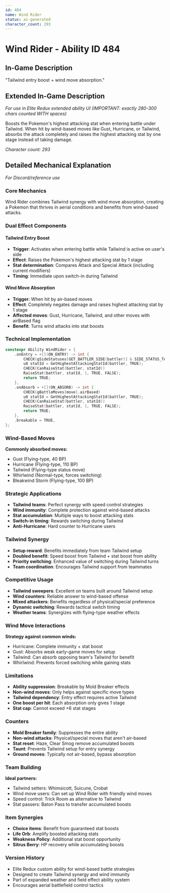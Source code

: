 ```yaml
---
id: 484
name: Wind Rider
status: ai-generated
character_count: 293
---
```


# Wind Rider - Ability ID 484

## In-Game Description
"Tailwind entry boost + wind move absorption."

## Extended In-Game Description
*For use in Elite Redux extended ability UI (IMPORTANT: exactly 280-300 chars counted WITH spaces)*

Boosts the Pokemon's highest attacking stat when entering battle under Tailwind. When hit by wind-based moves like Gust, Hurricane, or Tailwind, absorbs the attack completely and raises the highest attacking stat by one stage instead of taking damage.

*Character count: 293*

## Detailed Mechanical Explanation
*For Discord/reference use*

### Core Mechanics
Wind Rider combines Tailwind synergy with wind move absorption, creating a Pokemon that thrives in aerial conditions and benefits from wind-based attacks.

### Dual Effect Components

#### Tailwind Entry Boost
- **Trigger**: Activates when entering battle while Tailwind is active on user's side
- **Effect**: Raises the Pokemon's highest attacking stat by 1 stage
- **Stat determination**: Compares Attack and Special Attack (including current modifiers)
- **Timing**: Immediate upon switch-in during Tailwind

#### Wind Move Absorption
- **Trigger**: When hit by air-based moves
- **Effect**: Completely negates damage and raises highest attacking stat by 1 stage
- **Affected moves**: Gust, Hurricane, Tailwind, and other moves with airBased flag
- **Benefit**: Turns wind attacks into stat boosts

### Technical Implementation
```c
constexpr Ability WindRider = {
    .onEntry = +[](ON_ENTRY) -> int {
        CHECK(gSideStatuses[GET_BATTLER_SIDE(battler)] & SIDE_STATUS_TAILWIND)
        u8 statId = GetHighestAttackingStatId(battler, TRUE);
        CHECK(CanRaiseStat(battler, statId))
        RaiseStat(battler, statId, 1, TRUE, FALSE);
        return TRUE;
    },
    .onAbsorb = +[](ON_ABSORB) -> int {
        CHECK(gBattleMoves[move].airBased)
        u8 statId = GetHighestAttackingStatId(battler, TRUE);
        CHECK(CanRaiseStat(battler, statId))
        RaiseStat(battler, statId, 1, TRUE, FALSE);
        return TRUE;
    },
    .breakable = TRUE,
};
```

### Wind-Based Moves
**Commonly absorbed moves:**
- Gust (Flying-type, 40 BP)
- Hurricane (Flying-type, 110 BP)
- Tailwind (Flying-type status move)
- Whirlwind (Normal-type, forces switching)
- Bleakwind Storm (Flying-type, 100 BP)

### Strategic Applications
- **Tailwind teams**: Perfect synergy with speed control strategies
- **Wind immunity**: Complete protection against wind-based attacks
- **Stat accumulation**: Multiple ways to boost attacking stats
- **Switch-in timing**: Rewards switching during Tailwind
- **Anti-Hurricane**: Hard counter to Hurricane users

### Tailwind Synergy
- **Setup reward**: Benefits immediately from team Tailwind setup
- **Doubled benefit**: Speed boost from Tailwind + stat boost from ability
- **Priority switching**: Enhanced value of switching during Tailwind turns
- **Team coordination**: Encourages Tailwind support from teammates

### Competitive Usage
- **Tailwind sweepers**: Excellent on teams built around Tailwind setup
- **Wind counters**: Reliable answer to wind-based offense
- **Mixed attackers**: Benefits regardless of physical/special preference
- **Dynamic switching**: Rewards tactical switch timing
- **Weather teams**: Synergizes with flying-type weather effects

### Wind Move Interactions
**Strategy against common winds:**
- Hurricane: Complete immunity + stat boost
- Gust: Absorbs weak early-game moves for setup
- Tailwind: Can absorb opposing team's Tailwind for benefit
- Whirlwind: Prevents forced switching while gaining stats

### Limitations
- **Ability suppression**: Breakable by Mold Breaker effects
- **Non-wind moves**: Only helps against specific move types
- **Tailwind dependency**: Entry effect requires active Tailwind
- **One boost per hit**: Each absorption only gives 1 stage
- **Stat cap**: Cannot exceed +6 stat stages

### Counters
- **Mold Breaker family**: Suppresses the entire ability
- **Non-wind attacks**: Physical/special moves that aren't air-based
- **Stat reset**: Haze, Clear Smog remove accumulated boosts
- **Taunt**: Prevents Tailwind setup for entry synergy
- **Ground moves**: Typically not air-based, bypass absorption

### Team Building
**Ideal partners:**
- Tailwind setters: Whimsicott, Suicune, Crobat
- Wind move users: Can set up Wind Rider with friendly wind moves
- Speed control: Trick Room as alternative to Tailwind
- Stat passers: Baton Pass to transfer accumulated boosts

### Item Synergies
- **Choice items**: Benefit from guaranteed stat boosts
- **Life Orb**: Amplify boosted attacking stats
- **Weakness Policy**: Additional stat boost opportunity
- **Sitrus Berry**: HP recovery while accumulating boosts

### Version History
- Elite Redux custom ability for wind-based battle strategies
- Designed to create Tailwind synergy and wind immunity
- Part of expanded weather and field effect ability system
- Encourages aerial battlefield control tactics